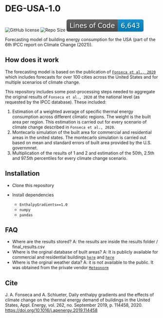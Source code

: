 # DEG-USA-1.0
![GitHub license](https://img.shields.io/github/license/JIMENOFONSECA/DEG-USA) ![Repo Size](https://img.shields.io/github/repo-size/JIMENOFONSECA/DEG-USA) ![Lines](https://raw.githubusercontent.com/JIMENOFONSECA/DEG-USA/image-data/badge-lines-of-code.svg)

Forecasting model of building energy consumption for the USA (part of the 6th IPCC report on Climate Change (2021)).

## How does it work

The forecasting model is based on the publication of [`Fonseca et al., 2020`](https://doi.org/10.1016/j.apenergy.2019.114458) which includes forecasts for over 100 cities across the United States and for multiple scenarios of climate change.

This repository includes some post-processing steps needed to aggregate the original results of `Fonseca et al., 2020` at the national level (as requested by the IPCC database). These included:

1. Estimation of a weighted average of specific thermal energy consumption across different climatic regions. The weight is the built area per region. This estimation is carried out for every scenario of climate change described in `Fonseca et al., 2020`.
2. Montecarlo simulation of the built area for commercial and residential areas in the united states. The montecarlo simulation is carried out based on mean and standard errors of built area provided by the U.S. governmnet.
3. Multiplication of the results of 1 and 2 and estimation of the 50th, 2.5th and 97.5th percentiles for every climate change scenario.

## Installation

- Clone this repository
- Install dependencies

  - `EnthalpyGradients==1.0`
  - `numpy`
  - `pandas`

## FAQ

- Where are the results stored? A: the results are inside the results folder / final_results.csv
- Where is the orginal database of built areas? A: It is publicly available for commercial and residential buildings [`here`](https://www.eia.gov/consumption/commercial/data/2012/) and [`here`](https://www.eia.gov/consumption/residential/data/2015/)
- Where is the orginal weather data? A: it is not available to the public. It was obtained from the private vendor [`Meteonorm`](https://meteonorm.com/en/)

## Cite

J. A. Fonseca and A. Schlueter, Daily enthalpy gradients and the effects of climate change on the thermal 
energy demand of buildings in the United States, Appl. Energy, vol. 262, no. September 2019, p. 114458, 2020.
https://doi.org/10.1016/j.apenergy.2019.114458
